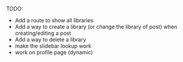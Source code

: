 TODO:
  - Add a route to show all libraries
  - Add a way to create a library (or change the library of post)
    when creating/editing a post
  - Add a way to delete a library
  - make the slidebar lookup work
  - work on profile page (dynamic)

